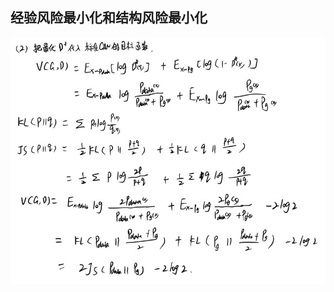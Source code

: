 ## 经验风险最小化和结构风险最小化

![](https://github.com/Deep-Learning-Studyroom/offer/blob/master/pictures/GAN2.jpg) 